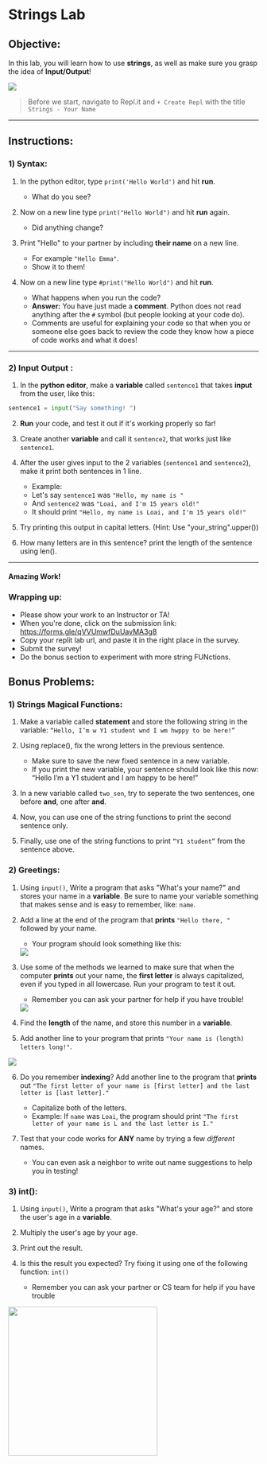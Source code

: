# Strings Lab

## Objective: 
In this lab, you will learn how to use **strings**, as well as make sure you grasp the idea of **Input/Output**!

<img src= "https://rpf-futurelearn.s3.eu-west-1.amazonaws.com/Teach-Physical-Computing-5-11/Screenshots+%2B+photographs/1-3-IPO-Football.gif">
<!--
<img src="https://thumbs.gfycat.com/CloseShabbyEelelephant-size_restricted.gif">
-->


> Before we start, navigate to Repl.it and `+ Create Repl` with the title `Strings - Your Name`

---

## Instructions:

### 1) Syntax: 
1. In the python editor, type `print('Hello World')` and hit **run**.  
    - What do you see?
    
2. Now on a new line type `print("Hello World")` and hit **run** again.
    - Did anything change?
    
3. Print "Hello" to your partner by including **their name** on a new line.
    - For example `"Hello Emma"`. 
    - Show it to them!

4. Now on a new line type `#print("Hello World")` and hit **run**.
    - What happens when you run the code? 
    - **Answer:** You have just made a **comment**. Python does not read anything after the `#` symbol (but people looking at your code do).
    - Comments are useful for explaining your code so that when you or someone else goes back to review the code they know how a piece of code works and what it does!

---
### 2) Input Output : 
1. In the **python editor**, make a **variable** called `sentence1` that takes **input** from the user, like this:
```python
sentence1 = input("Say something! ")
```

2. **Run** your code, and test it out if it's working properly so far!

3. Create another **variable** and call it `sentence2`, that works just like `sentence1`.

4. After the user gives input to the 2 variables (`sentence1` and `sentence2`), make it print both sentences in 1 line.
    - Example: 
    - Let's say `sentence1` was `"Hello, my name is "`
    - And `sentence2` was `"Loai, and I'm 15 years old!"`
    - It should print `"Hello, my name is Loai, and I'm 15 years old!"`
      
5. Try printing this output in capital letters. (Hint: Use "your_string".upper())
   
7. How many letters are in this sentence? print the length of the sentence using len().

---

#### Amazing Work!  
<!--
### 3) Operators: 

1. Copy paste this code into your **Repl.it** editor:
```python
s1 = " together until we "
s2 = " all the same."
s3 = "Let's all be unique "
s4 = " realise we are " 
```

2. Using the string operations, combine these strings to complete the meaning, then print it out.

-->
### Wrapping up:
- Please show your work to an Instructor or TA!
- When you're done, click on the submission link: https://forms.gle/qVVUmwfDuUavMA3g8
- Copy your replit lab url, and paste it in the right place in the survey.
- Submit the survey!
- Do the bonus section to experiment with more string FUNctions.

<!-- 

Run the test.

- If it passes:
    - When you're done, make sure to submit the lab with the Submit button on the top right.
- If it fails:
    - Review the lab to see if you missed any steps. You need to follow the steps exactly to pass.
    - If you have questions, ask a classmate, or call over an Instructor or TA!
 
  --> 
## Bonus Problems:

### 1) Strings Magical Functions: 

1. Make a variable called **statement** and store the following string in the variable:
`“Hello, I’m w Y1 student wnd I wm hwppy to be here!”`

2. Using replace(), fix the wrong letters in the previous sentence.
   - Make sure to save the new fixed sentence in a new variable.
   - If you print the new variable, your sentence should look like this now: “Hello I’m a Y1 student and I am happy to be here!”
   
3. In a new variable called `two_sen`, try to seperate the two sentences, one before **and**, one after **and**.
   
4. Now, you can use one of the string functions to print the second sentence only.
   
5. Finally, use one of the string functions to print `“Y1 student”` from the sentence above.

### 2) Greetings: 

1. Using `input()`, Write a program that asks "What's your name?" and stores your name in a **variable**. Be sure to name your variable something that makes sense and is easy to remember, like: `name`.

2. Add a line at the end of the program that **prints** `"Hello there, "` followed by your name. 
    - Your program should look something like this:
    <img src='https://lh5.googleusercontent.com/7kHgPKL6_DvyZ-3O1y9d63sfDDfq3WOwR7HKYuJM8rd8suSGbwtDoHPWx2s6r5FfsPu1ejcmupL-HdH62SqzUM__vbR8DF4l_prrG_xUON4HYmLri1HByxtcfiinkcDoHCtNb_c'>

3. Use some of the methods we learned to make sure that when the computer **prints** out your name, the **first letter** is always capitalized, even if you typed in all lowercase. Run your program to test it out. 
    - Remember you can ask your partner for help if you have trouble!
    <img src='https://lh6.googleusercontent.com/7xkNnoGfVB0ZZGB7R0MCy1rs6T5Us53WXCMA71y49vgqAR07SegdJ-fwh9Xldee-Bb-FNC5aPB9HHFrlgjYvPwJWFCjRTVn1P2Fj7fpGmT-Bojul3nHZpBB51RUIavZzX2HZ_Zs'>
    
4. Find the **length** of the name, and store this number in a **variable**. 

5. Add another line to your program that prints `"Your name is (length) letters long!"`.
<img src='https://lh3.googleusercontent.com/TCFUn_GYV-A1t4qJMb9rZc7r9xjZAV0Kw_gcP_gqSepiPdza5ppdo5W-ZfsVkK7Cn7gCOBrQ53exqWYs_Ej5jMZ_bvJ5NuxbeaGllS8u4y_gDiAbbCl7NDt9bLR7nJ0bc8jpnJo'>

6. Do you remember **indexing**? Add another line to the program that **prints** out `"The first letter of your name is [first letter] and the last letter is [last letter]."` 
    - Capitalize both of the letters.
    - Example: If `name` was `Loai`, the program should print `"The first letter of your name is L and the last letter is I."`


7. Test that your code works for **ANY** name by trying a few *different* names.
    - You can even ask a neighbor to write out name suggestions to help you in testing!
  
### 3) int(): 
1. Using `input()`, Write a program that asks "What's your age?" and store the user's age in a **variable**. 

2. Multiply the user's age by your age.

3. Print out the result.

4. Is this the result you expected? Try fixing it using one of the following function: `int()`
    - Remember you can ask your partner or CS team  for help if you have trouble 


 <img src="https://i.pinimg.com/originals/82/6a/e7/826ae74c5c26e916dca8e1dd13808b22.gif" width=300>
